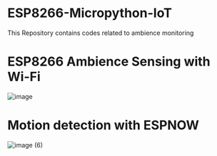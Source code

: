 # ESP8266-Micropython-IoT

This Repository contains codes related to ambience monitoring

# ESP8266 Ambience Sensing with Wi-Fi

![image](https://user-images.githubusercontent.com/87240174/234351351-b54bd5c1-42e6-43b2-8966-1699d26325d4.jpg)

# Motion detection with ESPNOW

![image (6)](https://user-images.githubusercontent.com/87240174/234976035-9f096410-df59-4b8a-b51b-85a9434d8ac5.png)
